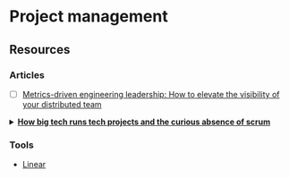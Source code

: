 # Project management

## Resources



### Articles

* [ ] [Metrics-driven engineering leadership: How to elevate the visibility of your distributed team](https://www.netlify.com/blog/2020/09/22/metrics-driven-engineering-leadership-how-to-elevate-the-visibility-of-your-distributed-team/)

<details>

<summary><a href="https://blog.pragmaticengineer.com/project-management-at-big-tech/"><strong>How big tech runs tech projects and the curious absence of scrum</strong></a></summary>

**The summary of how companies manage projects is “it depends”.** And this should not be very surprising. A newly founded startup with five people will see success in different ways from a 1,000-person, slowly growing non-tech company.

### **Methodologies used by companies in this survey were:**

* _No “formal” methodology:_ common for public and venture-funded tech companies.&#x20;
* _Plan, build, ship:_ common for public and venture-funded tech companies.&#x20;
* _Scrum:_ common for large, non-tech companies, non-venture funded companies and consultancies.&#x20;
* _Kanban:_ mentioned across all companies.&#x20;
* _SAFe (Scaled Agile Framework):_ mentioned with large, non tech companies and a non-venture funded company.&#x20;
* _Shape Up:_ mentioned for a few venture-funded companies.

[_Linear_](https://linear.app/), tool to check.

### **Project management approaches that do not work well:**

* Engineers not involved in estimations.
* Requirements changing, even with dedicated project managers.
* Team with no autonomy to change a failing project management approach also recorded low satisfaction.

### How big tech runs projects

* No "central" methodology.
* _Methodology "typically used":_ Plan (6-pager, RFC, Design Doc, ERD) -> Build (iterate) -> Ship, or GSD (Get Shit Done, 6-week cycles).
* Who leads?, Tech lead or an engineer. No dedicated project managers.
* First-class developer tooling is a given
* Don't copy it, you would likely fail. _This is because the organizational structure of Big Tech greatly impacts how teams can – and do – execute._
*

</details>

### Tools

* [Linear](https://linear.app/method)

